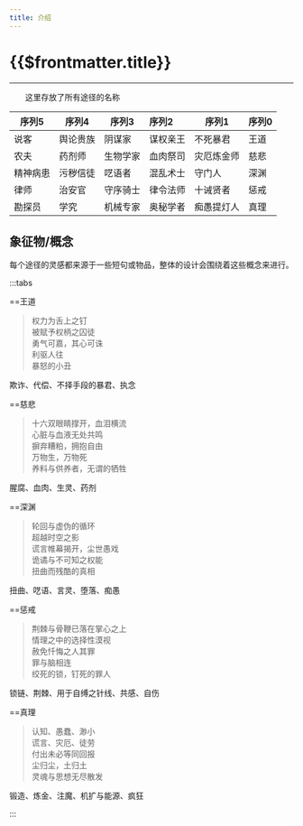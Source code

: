 ```yaml
---
title: 介绍
---
```


# {{$frontmatter.title}}

***

&emsp;&emsp;这里存放了所有途径的名称

| 序列5  | 序列4  | 序列3  | 序列2  | 序列1   | 序列0 |
|------|------|------|:-----|-------|-----|
| 说客  | 舆论贵族 | 阴谋家  | 谋权亲王 | 不死暴君  | 王道  |
| 农夫   | 药剂师  | 生物学家 | 血肉祭司 | 灾厄炼金师 | 慈悲  |
| 精神病患 | 污秽信徒 | 呓语者  | 混乱术士 | 守门人   | 深渊  |
| 律师   | 治安官  | 守序骑士 | 律令法师 | 十诫贤者  | 惩戒  |
| 勘探员  | 学究   | 机械专家 | 奥秘学者 | 痴愚提灯人 | 真理  |

## 象征物/概念

每个途径的灵感都来源于一些短句或物品，整体的设计会围绕着这些概念来进行。

:::tabs

==王道

> 权力为舌上之钉  
> 被赋予权柄之囚徒  
> 勇气可嘉，其心可诛  
> 利驱人往  
> 暴怒的小丑  

欺诈、代偿、不择手段的暴君、执念

==慈悲

> 十六双眼睛撑开，血泪横流  
> 心脏与血液无处共鸣  
> 摒弃糟粕，拥抱自由  
> 万物生，万物死  
> 养料与供养者，无谓的牺牲  

腥腐、血肉、生灵、药剂

==深渊

> 轮回与虚伪的循环  
> 超越时空之影  
> 谎言帷幕揭开，尘世愚戏  
> 诡谲与不可知之权能  
> 扭曲而残酷的真相  

扭曲、呓语、言灵、堕落、痴愚

==惩戒

> 荆棘与骨鞭已落在掌心之上  
> 情理之中的选择性漠视  
> 赦免忏悔之人其罪  
> 罪与脑相连  
> 绞死的锁，钉死的罪人  

锁链、荆棘、用于自缚之针线、共感、自伤

==真理

> 认知、愚蠢、渺小  
> 谎言、灾厄、徒劳  
> 付出未必等同回报  
> 尘归尘，土归土  
> 灵魂与思想无尽散发  

锻造、炼金、注魔、机扩与能源、疯狂

:::

